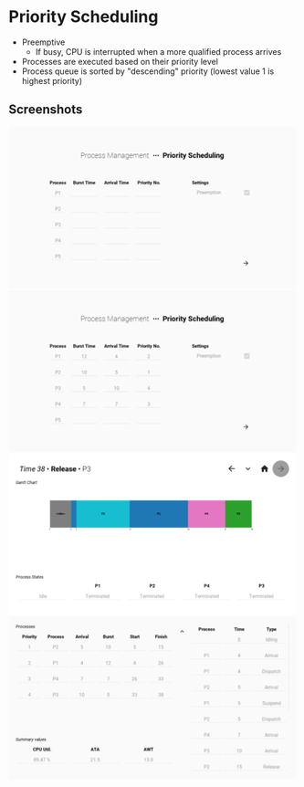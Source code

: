 # Priority Scheduling

- Preemptive
  - If busy, CPU is interrupted when a more qualified process arrives
- Processes are executed based on their priority level
- Process queue is sorted by "descending" priority (lowest value 1 is highest priority)

## Screenshots

![Program main screen](./graphics/00-main.png)
![Sample inputs](./graphics/07-examples.png)
![Sample results](./graphics/07-results.png)
![Sample summary](./graphics/07-summary.png)
